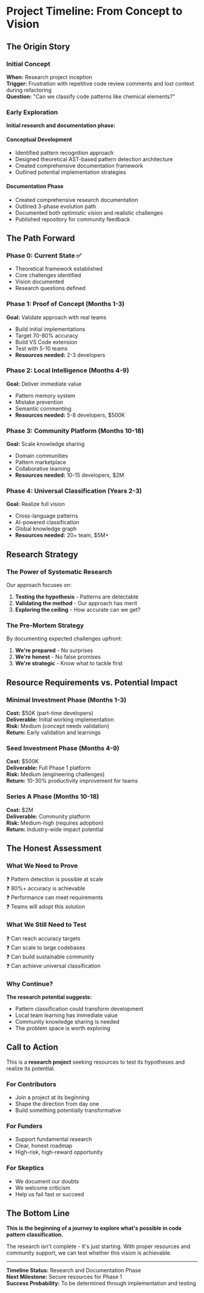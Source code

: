 # Project Timeline: From Concept to Vision

## The Origin Story

### Initial Concept
**When:** Research project inception  
**Trigger:** Frustration with repetitive code review comments and lost context during refactoring  
**Question:** "Can we classify code patterns like chemical elements?"

### Early Exploration
**Initial research and documentation phase:**

#### Conceptual Development
- Identified pattern recognition approach
- Designed theoretical AST-based pattern detection architecture
- Created comprehensive documentation framework
- Outlined potential implementation strategies

#### Documentation Phase
- Created comprehensive research documentation
- Outlined 3-phase evolution path
- Documented both optimistic vision and realistic challenges
- Published repository for community feedback

## The Path Forward

### Phase 0: Current State ✅
- Theoretical framework established
- Core challenges identified
- Vision documented
- Research questions defined

### Phase 1: Proof of Concept (Months 1-3)
**Goal:** Validate approach with real teams
- Build initial implementations
- Target 70-80% accuracy
- Build VS Code extension
- Test with 5-10 teams
- **Resources needed:** 2-3 developers

### Phase 2: Local Intelligence (Months 4-9)
**Goal:** Deliver immediate value
- Pattern memory system
- Mistake prevention
- Semantic commenting
- **Resources needed:** 5-8 developers, $500K

### Phase 3: Community Platform (Months 10-18)
**Goal:** Scale knowledge sharing
- Domain communities
- Pattern marketplace
- Collaborative learning
- **Resources needed:** 10-15 developers, $2M

### Phase 4: Universal Classification (Years 2-3)
**Goal:** Realize full vision
- Cross-language patterns
- AI-powered classification
- Global knowledge graph
- **Resources needed:** 20+ team, $5M+

## Research Strategy

### The Power of Systematic Research
Our approach focuses on:
1. **Testing the hypothesis** - Patterns are detectable
2. **Validating the method** - Our approach has merit
3. **Exploring the ceiling** - How accurate can we get?

### The Pre-Mortem Strategy
By documenting expected challenges upfront:
1. **We're prepared** - No surprises
2. **We're honest** - No false promises
3. **We're strategic** - Know what to tackle first

## Resource Requirements vs. Potential Impact

### Minimal Investment Phase (Months 1-3)
**Cost:** $50K (part-time developers)  
**Deliverable:** Initial working implementation  
**Risk:** Medium (concept needs validation)  
**Return:** Early validation and learnings

### Seed Investment Phase (Months 4-9)
**Cost:** $500K  
**Deliverable:** Full Phase 1 platform  
**Risk:** Medium (engineering challenges)  
**Return:** 10-30% productivity improvement for teams

### Series A Phase (Months 10-18)
**Cost:** $2M  
**Deliverable:** Community platform  
**Risk:** Medium-high (requires adoption)  
**Return:** Industry-wide impact potential

## The Honest Assessment

### What We Need to Prove
❓ Pattern detection is possible at scale  
❓ 80%+ accuracy is achievable  
❓ Performance can meet requirements  
❓ Teams will adopt this solution  

### What We Still Need to Test
❓ Can reach accuracy targets  
❓ Can scale to large codebases  
❓ Can build sustainable community  
❓ Can achieve universal classification  

### Why Continue?
**The research potential suggests:**
- Pattern classification could transform development
- Local team learning has immediate value
- Community knowledge sharing is needed
- The problem space is worth exploring

## Call to Action

This is a **research project** seeking resources to test its hypotheses and realize its potential.

### For Contributors
- Join a project at its beginning
- Shape the direction from day one
- Build something potentially transformative

### For Funders
- Support fundamental research
- Clear, honest roadmap
- High-risk, high-reward opportunity

### For Skeptics
- We document our doubts
- We welcome criticism
- Help us fail fast or succeed

## The Bottom Line

**This is the beginning of a journey to explore what's possible in code pattern classification.**

The research isn't complete - it's just starting. With proper resources and community support, we can test whether this vision is achievable.

---

**Timeline Status:** Research and Documentation Phase  
**Next Milestone:** Secure resources for Phase 1  
**Success Probability:** To be determined through implementation and testing